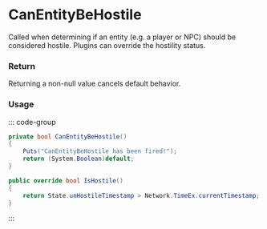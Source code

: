# CanEntityBeHostile
<Badge type="info" text="Entity"/><Badge type="danger" text="Carbon Compatible"/><Badge type="warning" text="Oxide Compatible"/>
Called when determining if an entity (e.g. a player or NPC) should be considered hostile. Plugins can override the hostility status.

### Return
Returning a non-null value cancels default behavior.

### Usage
::: code-group
```csharp [Example]
private bool CanEntityBeHostile()
{
	Puts("CanEntityBeHostile has been fired!");
	return (System.Boolean)default;
}
```
```csharp [Source — Assembly-CSharp @ BasePlayer]
public override bool IsHostile()
{
	return State.unHostileTimestamp > Network.TimeEx.currentTimestamp;
}

```
:::

